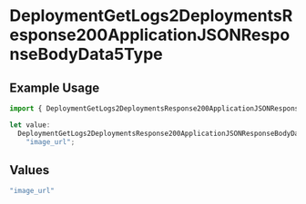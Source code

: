 # DeploymentGetLogs2DeploymentsResponse200ApplicationJSONResponseBodyData5Type

## Example Usage

```typescript
import { DeploymentGetLogs2DeploymentsResponse200ApplicationJSONResponseBodyData5Type } from "@orq-ai/node/models/operations";

let value:
  DeploymentGetLogs2DeploymentsResponse200ApplicationJSONResponseBodyData5Type =
    "image_url";
```

## Values

```typescript
"image_url"
```